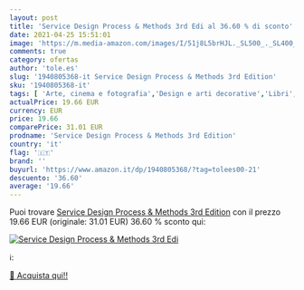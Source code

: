 ```yaml
---
layout: post
title: 'Service Design Process & Methods 3rd Edi al 36.60 % di sconto'
date: 2021-04-25 15:51:01
image: 'https://m.media-amazon.com/images/I/51j8L5brHJL._SL500_._SL400_.jpg'
comments: true
category: ofertas
author: 'tole.es'
slug: '1940805368-it Service Design Process & Methods 3rd Edition'
sku: '1940805368-it'
tags: [ 'Arte, cinema e fotografia','Design e arti decorative','Libri', ]
actualPrice: 19.66 EUR
currency: EUR
price: 19.66
comparePrice: 31.01 EUR
prodname: 'Service Design Process & Methods 3rd Edition'
country: 'it'
flag: '🇮🇹'
brand: ''
buyurl: 'https://www.amazon.it/dp/1940805368/?tag=tolees00-21'
descuento: '36.60'
average: '19.66'
---
```


Puoi trovare [Service Design Process & Methods 3rd Edition](https://www.amazon.it/dp/1940805368/?tag=tolees00-21) con il prezzo 19.66 EUR (originale: 31.01 EUR) 36.60 % sconto qui:

[![Service Design Process & Methods 3rd Edi](https://m.media-amazon.com/images/I/51j8L5brHJL._SL500_._SL400_.jpg)](https://www.amazon.it/dp/1940805368/?tag=tolees00-21)

ℹ️:


[🛒 Acquista qui!!](https://www.amazon.it/dp/1940805368/?tag=tolees00-21)
